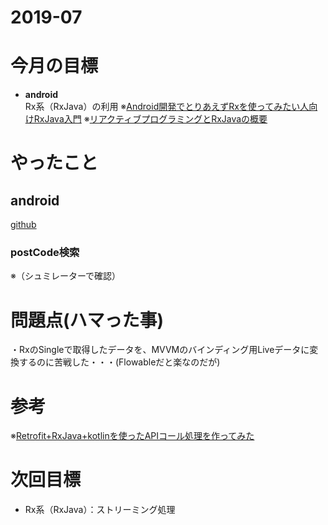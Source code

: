 # 2019-07

# 今月の目標
* **android**  
  Rx系（RxJava）の利用 
  ※[Android開発でとりあえずRxを使ってみたい人向けRxJava入門](https://qiita.com/offwhite/items/418040d4af32363bda74) 
  ※[リアクティブプログラミングとRxJavaの概要](https://codezine.jp/article/detail/9570)

# やったこと
## android
[github]()  

### postCode検索
 ※（シュミレーターで確認）
 
# 問題点(ハマった事)
・RxのSingleで取得したデータを、MVVMのバインディング用Liveデータに変換するのに苦戦した・・・(Flowableだと楽なのだが)

# 参考
  ※[Retrofit+RxJava+kotlinを使ったAPIコール処理を作ってみた](https://qiita.com/motomiya326/items/f59f0ddf400da4050fe8)

# 次回目標
* Rx系（RxJava）：ストリーミング処理
